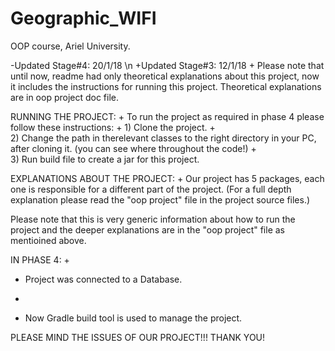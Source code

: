 # Geographic_WIFI

OOP course, Ariel University.
  
 -Updated Stage#4: 20/1/18 \n
 +Updated Stage#3: 12/1/18 
 +
  Please note that until now, readme had only theoretical explanations about this project, now it includes the instructions for running this project.
  Theoretical explanations are in oop project doc file.
  
  RUNNING THE PROJECT:
 +
  To run the project as required in phase 4 please follow these instructions:
 +
  	1) Clone the project.
 +	
  	2) Change the path in therelevant classes to the right directory in your PC, after cloning it. (you can see where throughout the code!)
 +	
  	3) Run build file to create a jar for this project.
  
  EXPLANATIONS ABOUT THE PROJECT:
 +
  Our project has 5 packages, each one is responsible for a different part of the project.
  (For a full depth explanation please read the "oop project" file in the project source files.)
  
  Please note that this is very generic information about how to run the project and the deeper explanations are in the "oop project" file as mentioined above.
  
  IN PHASE 4:
 +
  - Project was connected to a Database.
 +
  - Now Gradle build tool is used to manage the project.
  
  
  PLEASE MIND THE ISSUES OF OUR PROJECT!!!
  THANK YOU!
